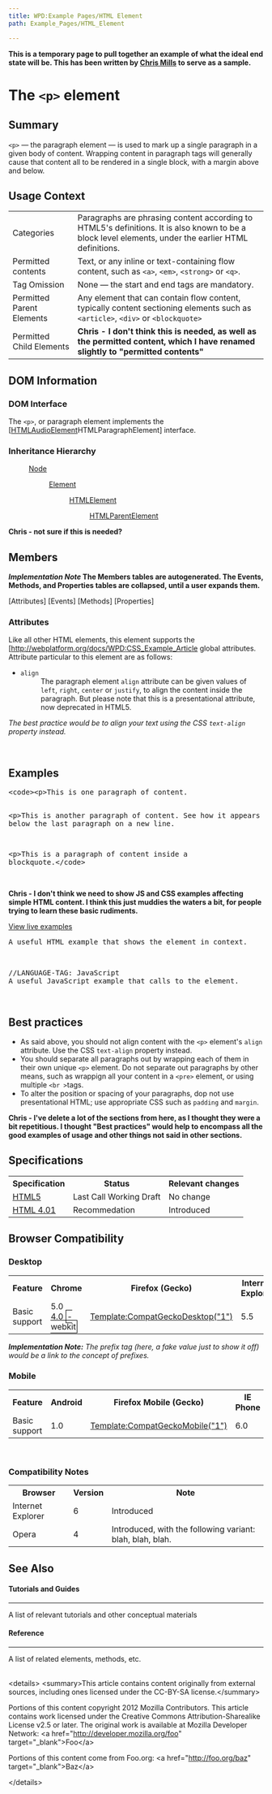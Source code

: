 ```yaml
---
title: WPD:Example Pages/HTML Element
path: Example_Pages/HTML_Element

---
```

<p><b>This is a temporary page to pull together an example of what the ideal end state will be. This has been written by <a rel="nofollow" class="external text" href="http://webplatform.org/docs/User:Cmills">Chris Mills</a> to serve as a sample.</b>
</p>
<h1><span class="mw-headline" id="The_.3Cp.3E_element">The <code>&lt;p&gt;</code> element</span></h1>
<h2><span class="mw-headline" id="Summary">Summary</span></h2>
<p><code>&lt;p&gt;</code> — the paragraph element — is used to mark up a single paragraph in a given body of content. Wrapping content in paragraph tags will generally cause that content all to be rendered in a single block, with a margin above and below.
</p>
<h2><span class="mw-headline" id="Usage_Context">Usage Context</span></h2>
<table class="wikitable">
<tr>
<td> Categories
</td>
<td> Paragraphs are phrasing content according to HTML5's definitions. It is also known to be a block level elements, under the earlier HTML definitions.
</td></tr>
<tr>
<td> Permitted contents
</td>
<td> Text, or any inline or text-containing flow content, such as <code>&lt;a&gt;</code>, <code>&lt;em&gt;</code>, <code>&lt;strong&gt;</code> or <code>&lt;q&gt;</code>.
</td></tr>
<tr>
<td> Tag Omission
</td>
<td> None — the start and end tags are mandatory.
</td></tr>
<tr>
<td> Permitted Parent Elements
</td>
<td> Any element that can contain flow content, typically content sectioning elements such as <code>&lt;article&gt;</code>, <code>&lt;div&gt;</code> or <code>&lt;blockquote&gt;</code>
</td></tr>
<tr>
<td> Permitted Child Elements
</td>
<td> <b>Chris - I don't think this is needed, as well as the permitted content, which I have renamed slightly to "permitted contents"</b>
</td></tr></table>
<h2><span class="mw-headline" id="DOM_Information">DOM Information</span></h2>
<h3><span class="mw-headline" id="DOM_Interface">DOM Interface</span></h3>
<p>The <code>&lt;p&gt;</code>, or paragraph element implements the [<a rel="nofollow" class="external text" href="http://webplatform.org/docs/WPD:CSS_Example_Article">HTMLAudioElement</a>HTMLParagraphElement] interface.
</p>
<h3><span class="mw-headline" id="Inheritance_Hierarchy">Inheritance Hierarchy</span></h3>
<dl><dd><a rel="nofollow" class="external text" href="http://webplatform.org/docs/WPD:CSS_Example_Article">Node</a>
<dl><dd><a rel="nofollow" class="external text" href="http://webplatform.org/docs/WPD:CSS_Example_Article">Element</a>
<dl><dd><a rel="nofollow" class="external text" href="http://webplatform.org/docs/WPD:CSS_Example_Article">HTMLElement</a>
<dl><dd><a rel="nofollow" class="external text" href="http://webplatform.org/docs/WPD:CSS_Example_Article">HTMLParentElement</a></dd></dl></dd></dl></dd></dl></dd></dl>
<p><b>Chris - not sure if this is needed?</b>
</p>
<h2><span class="mw-headline" id="Members">Members</span></h2>
<p><b><i>Implementation Note</i> The Members tables are autogenerated. The Events, Methods, and Properties tables are collapsed, until a user expands them.</b>
</p><p>[Attributes]
[Events]
[Methods]
[Properties]
</p>
<h3><span class="mw-headline" id="Attributes">Attributes</span></h3>
<p>Like all other HTML elements, this element supports the [<a rel="nofollow" class="external free" href="http://webplatform.org/docs/WPD:CSS_Example_Article">http://webplatform.org/docs/WPD:CSS_Example_Article</a> global attributes. Attribute particular to this element are as follows:
</p>
<ul><li><dl><dt><code>align</code></dt>
<dd> The paragraph element <code>align</code> attribute can be given values of <code>left</code>, <code>right</code>, <code>center</code> or <code>justify</code>, to align the content inside the paragraph. But please note that this is a presentational attribute, now deprecated in HTML5.</dd></dl></li></ul>
<p><i>The best practice would be to align your text using the CSS <code>text-align</code> property instead.</i>
</p><p><br />
</p>
<h2><span class="mw-headline" id="Examples">Examples</span></h2>
<pre>&lt;code&gt;&lt;p&gt;This is one paragraph of content.

&lt;p&gt;This is another paragraph of content. See how it appears below the last paragraph on a new line.

&lt;p&gt;This is a paragraph of content inside a blockquote.&lt;/code&gt;</pre>
<p><br />
<b>Chris - I don't think we need to show JS and CSS examples affecting simple HTML content. I think this just muddies the waters a bit, for people trying to learn these basic rudiments.</b>
</p><p><a href="/w/index.php?title=HTML/examples&amp;action=edit&amp;redlink=1" class="new" title="HTML/examples (page does not exist)"> View live examples</a>
</p>
<pre class="language-html5" data-lang="html5">
A useful HTML example that shows the element in context.
</pre>
<p><br />
</p>
<pre class="language-html5" data-lang="html5">
//LANGUAGE-TAG: JavaScript
A useful JavaScript example that calls to the element.
</pre>
<p><br />
</p>
<h2><span class="mw-headline" id="Best_practices">Best practices</span></h2>
<ul><li> As said above, you should not align content with the <code>&lt;p&gt;</code> element's <code>align</code> attribute. Use the CSS <code>text-align</code> property instead.</li>
<li> You should separate all paragraphs out by wrapping each of them in their own unique <code>&lt;p&gt;</code> element. Do not separate out paragraphs by other means, such as wrappign all your content in a <code>&lt;pre&gt;</code> element, or using multiple <code>&lt;br &gt;</code>tags.</li>
<li> To alter the position or spacing of your paragraphs, dop not use presentational HTML; use appropriate CSS such as <code>padding</code> and <code>margin</code>.</li></ul>
<p><b>Chris - I've delete a lot of the sections from here, as I thought they were a bit repetitious. I thought "Best practices" would help to encompass all the good examples of usage and other things not said in other sections.</b>
</p>
<h2><span class="mw-headline" id="Specifications">Specifications</span></h2>
<table class="wikitable">
<tr>
<th> Specification
</th>
<th> Status
</th>
<th> Relevant changes
</th></tr>
<tr>
<td> <a rel="nofollow" class="external text" href="http://dev.w3.org/html5/spec/spec.html">HTML5</a>
</td>
<td> Last Call Working Draft
</td>
<td> No change
</td></tr>
<tr>
<td> <a rel="nofollow" class="external text" href="http://www.w3.org/TR/1999/REC-html401-19991224/">HTML 4.01</a>
</td>
<td> Recommedation
</td>
<td> Introduced
</td></tr></table>
<h2><span class="mw-headline" id="Browser_Compatibility">Browser Compatibility</span></h2>
<h3><span class="mw-headline" id="Desktop">Desktop</span></h3>
<div id="compat-desktop">
  <table class="compat-table">
       <tr>
        <th>Feature</th>
        <th>Chrome</th>
        <th>Firefox (Gecko)</th>
        <th>Internet Explorer</th>
        <th>Opera</th>
        <th>Safari</th>
      </tr>
      <tr>
        <td>Basic support</td>
        <td>5.0<br />4.0 <span style="border:1px solid black; padding:2px">-webkit</span></td>
        <td><a href="/w/index.php?title=Template:CompatGeckoDesktop(%221%22)&amp;action=edit&amp;redlink=1" class="new" title="Template:CompatGeckoDesktop(&quot;1&quot;) (page does not exist)">Template:CompatGeckoDesktop("1")</a></td>
        <td>5.5</td>
        <td>7.0</td>
        <td>1.0</td>
      </tr>
  </table>
</div>
<p><i><b>Implementation Note:</b> The prefix tag (here, a fake value just to show it off) would be a link to the concept of prefixes.</i>
</p>
<h3><span class="mw-headline" id="Mobile">Mobile</span></h3>
<div id="compat-mobile">
  <table class="compat-table">
      <tr>
        <th>Feature</th>
        <th>Android</th>
        <th>Firefox Mobile (Gecko)</th>
        <th>IE Phone</th>
        <th>Opera Mobile</th>
        <th>Safari Mobile</th>
      </tr>
      <tr>
        <td>Basic support</td>
        <td>1.0</td>
        <td><a href="/w/index.php?title=Template:CompatGeckoMobile(%221%22)&amp;action=edit&amp;redlink=1" class="new" title="Template:CompatGeckoMobile(&quot;1&quot;) (page does not exist)">Template:CompatGeckoMobile("1")</a></td>
        <td>6.0</td>
        <td>6.0</td>
        <td>1.0</td>
      </tr>
  </table>
</div>
<p><br />
</p>
<h3><span class="mw-headline" id="Compatibility_Notes">Compatibility Notes</span></h3>
<table class="wikitable">
<tr>
<th> Browser
</th>
<th> Version
</th>
<th> Note
</th></tr>
<tr>
<td> Internet Explorer
</td>
<td> 6
</td>
<td> Introduced
</td></tr>
<tr>
<td> Opera
</td>
<td> 4
</td>
<td> Introduced, with the following variant: blah, blah, blah.
</td></tr></table>
<h2><span class="mw-headline" id="See_Also">See Also</span></h2>
<h4><span class="mw-headline" id="Tutorials_and_Guides">Tutorials and Guides</span></h4>
<hr />
<p>A list of relevant tutorials and other conceptual materials
</p>
<h4><span class="mw-headline" id="Reference">Reference</span></h4>
<hr />
<p>A list of related elements, methods, etc.
</p><p><br />
&lt;details&gt;
	&lt;summary&gt;This article contains content originally from external sources, including ones licensed under the CC-BY-SA license.&lt;/summary&gt;
</p>
	<div>
<p>		Portions of this content copyright 2012 Mozilla Contributors. This article contains work licensed under the Creative Commons Attribution-Sharealike License v2.5 or later. The original work is available at Mozilla Developer Network:
&lt;a href="<a rel="nofollow" class="external free" href="http://developer.mozilla.org/foo">http://developer.mozilla.org/foo</a>" target="_blank"&gt;Foo&lt;/a&gt;
</p>
	</div>
	<div>
<p>		Portions of this content come from Foo.org: &lt;a href="<a rel="nofollow" class="external free" href="http://foo.org/baz">http://foo.org/baz</a>" target="_blank"&gt;Baz&lt;/a&gt;
</p>
	</div>
<p>&lt;/details&gt;
</p>
<!-- Saved in parser cache with key wpwiki:pcache:idhash:200-0!*!0!!*!*!*!esi=1 and timestamp 20150810195936 and revision id 1667
 -->
